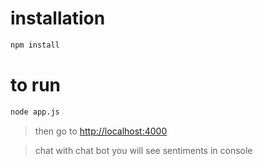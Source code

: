 # installation

```sh
npm install
```

# to run
```sh
node app.js
```
> then go to [http://localhost:4000]([http://localhost:4000])

> chat with chat bot you will see sentiments in console